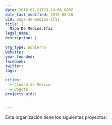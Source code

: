 ```yaml
---
date: 2019-07-21T23:14:06.000Z
date_last_modified: 2019-08-28
uid: mapa-de-medios-ifai
title: |
  Mapa De Medios,Ifai
legal_name: 
description: |
  
org_type: Gobierno
website: 
year_founded: 
facebook: 
twitter: 
tags:

cities: 
  - Ciudad de México
  - Bogotá
projects_uids:


---
```


Esta organización tiene los siguientes proyectos:


